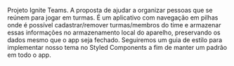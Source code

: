  Projeto Ignite Teams. A proposta de ajudar a organizar pessoas que se reúnem para jogar em turmas. É um aplicativo com navegação em pilhas onde é possível cadastrar/remover turmas/membros do time e armazenar essas informações no armazenamento local do aparelho, preservando os dados mesmo que o app seja fechado. Seguiremos um guia de estilo para implementar nosso tema no Styled Components a fim de manter um padrão em todo o app.